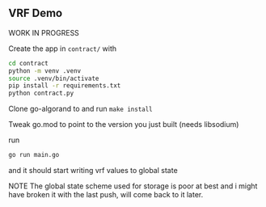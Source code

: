 VRF Demo
--------

WORK IN PROGRESS



Create the app in `contract/` with 
```sh
cd contract
python -m venv .venv
source .venv/bin/activate
pip install -r requirements.txt
python contract.py
```

Clone go-algorand to and run `make install`

Tweak go.mod to point to the version you just built (needs libsodium)

run 
```sh
go run main.go
```

and it should start writing vrf values to global state


NOTE
The global state scheme used for storage is poor at best and i might have broken it with the last push, will come back to it later.
